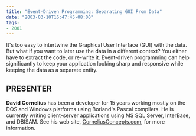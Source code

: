 ```yaml
---
title: "Event-Driven Programming: Separating GUI From Data"
date: "2003-03-10T16:47:45-08:00"
tags:
- 2001
---
```


It's too easy to intertwine the Graphical User Interface (GUI) with the data.  But what if you want to later use the data in a different context?  You either have to extract the code, or re-write it. Event-driven programming can help significantly to keep your application looking sharp and responsive while keeping the data as a separate entity.

## PRESENTER ##

**David Cornelius** has been a developer for 15 years working mostly on the DOS and Windows platforms using Borland's Pascal compilers. He is currently writing client-server applications using MS SQL Server, InterBase, and DBISAM.  See his web site, [CorneliusConcepts.com](http://CorneliusConcepts.com), for more information.
